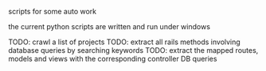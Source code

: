 scripts for some auto work

the current python scripts are written and run under windows 

TODO: crawl a list of projects
TODO: extract all rails methods involving database queries by searching keywords
TODO: extract the mapped routes, models and views with the corresponding controller DB queries

